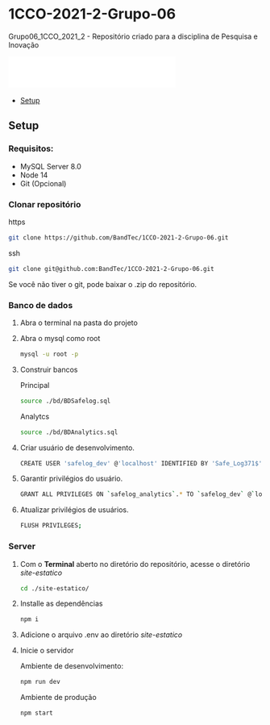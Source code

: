 # 1CCO-2021-2-Grupo-06
Grupo06_1CCO_2021_2 - Repositório criado para a disciplina de Pesquisa e Inovação

![Safelog Logo](./site-estatico/public/assets/img/logo/logo-escrita-branco.png)

- [Setup](#setup)

## Setup

### Requisitos:
- MySQL Server 8.0
- Node 14
- Git (Opcional)

### Clonar repositório

https

~~~bash
git clone https://github.com/BandTec/1CCO-2021-2-Grupo-06.git
~~~

ssh

~~~bash
git clone git@github.com:BandTec/1CCO-2021-2-Grupo-06.git
~~~

Se você não tiver o git, pode baixar o .zip do repositório.

### Banco de dados

1. Abra o terminal na pasta do projeto

2. Abra o mysql como root

    ~~~bash
    mysql -u root -p
    ~~~

3. Construir bancos

    Principal
    ~~~bash
    source ./bd/BDSafelog.sql
    ~~~

    Analytcs
    ~~~bash
    source ./bd/BDAnalytics.sql
    ~~~ 

4. Criar usuário de desenvolvimento.

    ~~~bash
    CREATE USER 'safelog_dev' @'localhost' IDENTIFIED BY 'Safe_Log371$';
    ~~~

5. Garantir privilégios do usuário.

    ~~~bash
    GRANT ALL PRIVILEGES ON `safelog_analytics`.* TO `safelog_dev` @`localhost`;
    ~~~

6. Atualizar privilégios de usuários.

    ~~~bash
    FLUSH PRIVILEGES;
    ~~~ 
### Server

1. Com o **Terminal** aberto no diretório do repositório, acesse o diretório *site-estatico*

    ~~~bash
    cd ./site-estatico/
    ~~~
2. Installe as dependências

    ~~~bash
    npm i
    ~~~
    
3. Adicione o arquivo .env ao diretório *site-estatico*
    
4. Inicie o servidor
    
    Ambiente de desenvolvimento:
    
    ~~~bash
    npm run dev
    ~~~
    
    Ambiente de produção
    
    ~~~bash
    npm start
    ~~~
